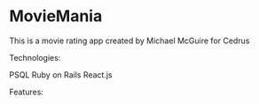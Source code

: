 # MovieMania

This is a movie rating app created by Michael McGuire for Cedrus

Technologies:

PSQL
Ruby on Rails 
React.js 


Features:

